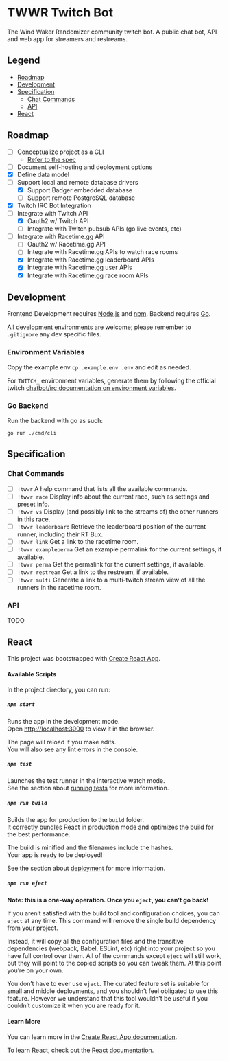 # TWWR Twitch Bot

The Wind Waker Randomizer community twitch bot. A public chat bot, API and web app for streamers and restreams.

## Legend

- [Roadmap](#roadmap)
- [Development](#development)
- [Specification](#specification)
  - [Chat Commands](#chat-commands)
  - [API](#api)
- [React](#react)

## Roadmap

- [ ] Conceptualize project as a CLI
  - [Refer to the spec](#specification)
- [ ] Document self-hosting and deployment options
- [x] Define data model
- [ ] Support local and remote database drivers
  - [x] Support Badger embedded database
  - [ ] Support remote PostgreSQL database
- [x] Twitch IRC Bot Integration
- [ ] Integrate with Twitch API
  - [x] Oauth2 w/ Twitch API
  - [ ] Integrate with Twitch pubsub APIs (go live events, etc)
- [ ] Integrate with Racetime.gg API
  - [ ] Oauth2 w/ Racetime.gg API
  - [ ] Integrate with Racetime.gg APIs to watch race rooms
  - [x] Integrate with Racetime.gg leaderboard APIs
  - [x] Integrate with Racetime.gg user APIs
  - [x] Integrate with Racetime.gg race room APIs

## Development

Frontend Development requires [Node.js](https://nodejs.org/en/) and [npm](https://www.npmjs.com/). Backend requires [Go](https://golang.org/).

All development environments are welcome; please remember to `.gitignore` any dev specific files.

### Environment Variables

Copy the example env `cp .example.env .env` and edit as needed.

For `TWITCH_` environment variables, generate them by following the official twitch [chatbot/irc documentation on environment variables](https://dev.twitch.tv/docs/irc#get-environment-variables).

### Go Backend

Run the backend with go as such:

```shell
go run ./cmd/cli
```

## Specification

### Chat Commands

- [ ] `!twwr` A help command that lists all the available commands.
- [ ] `!twwr race` Display info about the current race, such as settings and preset info.
- [ ] `!twwr vs` Display (and possibly link to the streams of) the other runners in this race.
- [ ] `!twwr leaderboard` Retrieve the leaderboard position of the current runner, including their RT Bux.
- [ ] `!twwr link` Get a link to the racetime room.
- [ ] `!twwr exampleperma` Get an example permalink for the current settings, if available.
- [ ] `!twwr perma` Get the permalink for the current settings, if available.
- [ ] `!twwr restream` Get a link to the restream, if available.
- [ ] `!twwr multi` Generate a link to a multi-twitch stream view of all the runners in the racetime room.

### API

TODO

## React

This project was bootstrapped with [Create React App](https://github.com/facebook/create-react-app).

#### Available Scripts

In the project directory, you can run:

##### `npm start`

Runs the app in the development mode.\
Open [http://localhost:3000](http://localhost:3000) to view it in the browser.

The page will reload if you make edits.\
You will also see any lint errors in the console.

##### `npm test`

Launches the test runner in the interactive watch mode.\
See the section about [running tests](https://facebook.github.io/create-react-app/docs/running-tests) for more information.

##### `npm run build`

Builds the app for production to the `build` folder.\
It correctly bundles React in production mode and optimizes the build for the best performance.

The build is minified and the filenames include the hashes.\
Your app is ready to be deployed!

See the section about [deployment](https://facebook.github.io/create-react-app/docs/deployment) for more information.

##### `npm run eject`

**Note: this is a one-way operation. Once you `eject`, you can’t go back!**

If you aren’t satisfied with the build tool and configuration choices, you can `eject` at any time. This command will remove the single build dependency from your project.

Instead, it will copy all the configuration files and the transitive dependencies (webpack, Babel, ESLint, etc) right into your project so you have full control over them. All of the commands except `eject` will still work, but they will point to the copied scripts so you can tweak them. At this point you’re on your own.

You don’t have to ever use `eject`. The curated feature set is suitable for small and middle deployments, and you shouldn’t feel obligated to use this feature. However we understand that this tool wouldn’t be useful if you couldn’t customize it when you are ready for it.

#### Learn More

You can learn more in the [Create React App documentation](https://facebook.github.io/create-react-app/docs/getting-started).

To learn React, check out the [React documentation](https://reactjs.org/).
